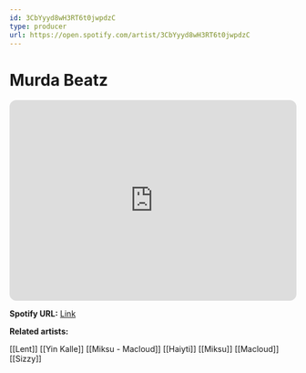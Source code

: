 ```yaml
---
id: 3CbYyyd8wH3RT6t0jwpdzC
type: producer
url: https://open.spotify.com/artist/3CbYyyd8wH3RT6t0jwpdzC
---
```

# Murda Beatz

<iframe style="border-radius:12px" src="https://open.spotify.com/embed/artist/3CbYyyd8wH3RT6t0jwpdzC" width="100%" height="352" frameBorder="0" allowfullscreen="" allow="autoplay; clipboard-write; encrypted-media; fullscreen; picture-in-picture" loading="lazy"></iframe>

**Spotify URL:** [Link](https://open.spotify.com/artist/3CbYyyd8wH3RT6t0jwpdzC)

**Related artists:**

[[Lent]]
[[Yin Kalle]]
[[Miksu - Macloud]]
[[Haiyti]]
[[Miksu]]
[[Macloud]]
[[Sizzy]]
